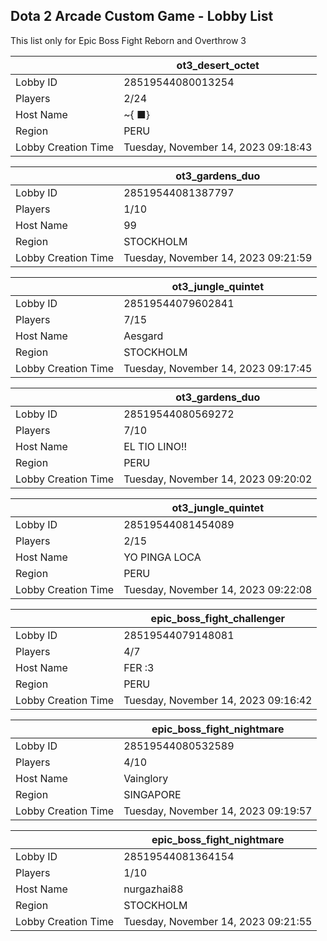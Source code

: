 ## Dota 2 Arcade Custom Game - Lobby List

This list only for Epic Boss Fight Reborn and Overthrow 3

|  | ot3_desert_octet |
| ------ | ------ |
| Lobby ID | 28519544080013254 |
| Players | 2/24 |
| Host Name | ~{ ■} |
| Region | PERU |
| Lobby Creation Time | Tuesday, November 14, 2023 09:18:43 |


|  | ot3_gardens_duo |
| ------ | ------ |
| Lobby ID | 28519544081387797 |
| Players | 1/10 |
| Host Name | 99 |
| Region | STOCKHOLM |
| Lobby Creation Time | Tuesday, November 14, 2023 09:21:59 |


|  | ot3_jungle_quintet |
| ------ | ------ |
| Lobby ID | 28519544079602841 |
| Players | 7/15 |
| Host Name | Aesgard |
| Region | STOCKHOLM |
| Lobby Creation Time | Tuesday, November 14, 2023 09:17:45 |


|  | ot3_gardens_duo |
| ------ | ------ |
| Lobby ID | 28519544080569272 |
| Players | 7/10 |
| Host Name | EL TIO LINO!! |
| Region | PERU |
| Lobby Creation Time | Tuesday, November 14, 2023 09:20:02 |


|  | ot3_jungle_quintet |
| ------ | ------ |
| Lobby ID | 28519544081454089 |
| Players | 2/15 |
| Host Name | YO PINGA LOCA |
| Region | PERU |
| Lobby Creation Time | Tuesday, November 14, 2023 09:22:08 |


|  | epic_boss_fight_challenger |
| ------ | ------ |
| Lobby ID | 28519544079148081 |
| Players | 4/7 |
| Host Name | FER :3 |
| Region | PERU |
| Lobby Creation Time | Tuesday, November 14, 2023 09:16:42 |


|  | epic_boss_fight_nightmare |
| ------ | ------ |
| Lobby ID | 28519544080532589 |
| Players | 4/10 |
| Host Name | Vainglory |
| Region | SINGAPORE |
| Lobby Creation Time | Tuesday, November 14, 2023 09:19:57 |


|  | epic_boss_fight_nightmare |
| ------ | ------ |
| Lobby ID | 28519544081364154 |
| Players | 1/10 |
| Host Name | nurgazhai88 |
| Region | STOCKHOLM |
| Lobby Creation Time | Tuesday, November 14, 2023 09:21:55 |



